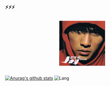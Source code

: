 ###  ⚡⚡⚡

<!--
**no-f/no-f** is a ✨ _special_ ✨ repository because its `README.md` (this file) appears on your GitHub profile.

Here are some ideas to get you started:

- 🔭 I’m currently working on ...
- 🌱 I’m currently learning ...
- 👯 I’m looking to collaborate on ...
- 🤔 I’m looking for help with ...
- 💬 Ask me about ...
- 📫 How to reach me: ...
- 😄 Pronouns: ...
- ⚡ Fun fact: ...
&hide=ipynb,html&layout=compact
<img src="https://github.com/no-f/no-f/blob/main/%E5%86%851.jpg" width="800">

-->

##
<p align="center" >
   <img src="https://github.com/no-f/no-f/blob/main/cover.jpg" width="150">
</p>

##
[![Anurag's github stats](https://github-readme-stats.vercel.app/api?username=no-f&theme=gruvboxhide=ipynb,html&layout=compact)](https://github.com/anuraghazra/github-readme-stats)
![Lang](https://github-readme-stats.vercel.app/api/top-langs/?username=no-f&theme=gruvbox&hide=ipynb,html&layout=compact)


